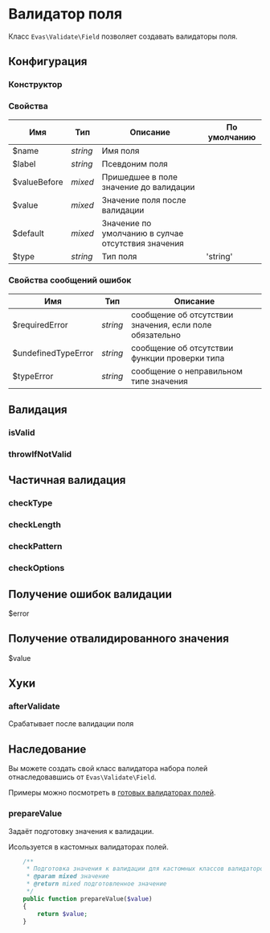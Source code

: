 # Валидатор поля

Класс `Evas\Validate\Field` позволяет создавать валидаторы поля.

## Конфигурация

### Конструктор

### Свойства

| Имя | Тип | Описание | По умолчанию |
|-----|-----|----------|--------------|
| $name | *string* | Имя поля |
| $label | *string* | Псевдоним поля |
| $valueBefore | *mixed* | Пришедшее в поле значение до валидации |
| $value | *mixed* | Значение поля после валидации |
| $default | *mixed* | Значение по умолчанию в сулчае отсутствия значения |
| $type | *string* | Тип поля | 'string' |

### Свойства сообщений ошибок
| Имя | Тип | Описание |
|-----|-----|----------|
| $requiredError | *string* | сообщение об отсутствии значения, если поле обязательно |
| $undefinedTypeError | *string* | сообщение об отсутствии функции проверки типа |
| $typeError | *string* | сообщение о неправильном типе значения |


## Валидация

### isValid

### throwIfNotValid


## Частичная валидация

### checkType

### checkLength

### checkPattern

### checkOptions


## Получение ошибок валидации
$error

## Получение отвалидированного значения
$value

## Хуки

### afterValidate
Срабатывает после валидации поля

## Наследование
Вы можете создать свой класс валидатора набора полей отнаследовавшись от `Evas\Validate\Field`.

Примеры можно посмотреть в [готовых валидаторах полей](/guide/base/prepared-fields.html).

### prepareValue
Задаёт подготовку значения к валидации.

Исользуется в кастомных валидаторах полей.
```PHP
    /**
     * Подготовка значения к валидации для кастомных классов валидаторов полей.
     * @param mixed значение
     * @return mixed подготовленное значение
     */
    public function prepareValue($value)
    {
        return $value;
    }
```
